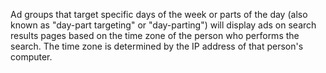 Ad groups that target specific days of the week or parts of the day (also known as "day-part targeting" or "day-parting") will display ads on search results pages based on the time zone of the person who performs the search. The time zone is determined by the IP address of that person's computer.

